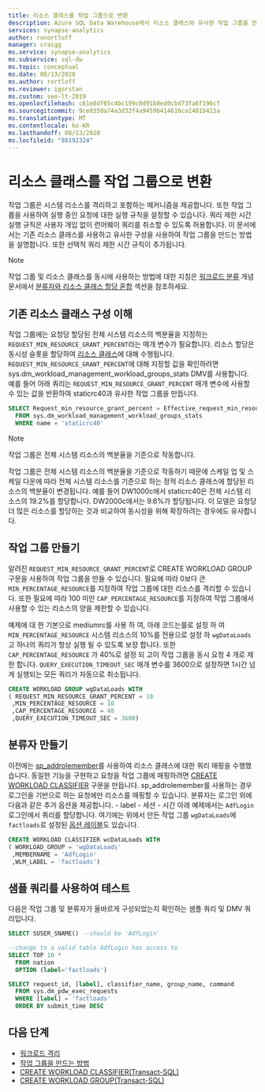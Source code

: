 ```yaml
---
title: 리소스 클래스를 작업 그룹으로 변환
description: Azure SQL Data Warehouse에서 리소스 클래스와 유사한 작업 그룹을 만드는 방법에 대해 알아봅니다.
services: synapse-analytics
author: ronortloff
manager: craigg
ms.service: synapse-analytics
ms.subservice: sql-dw
ms.topic: conceptual
ms.date: 08/13/2020
ms.author: rortloff
ms.reviewer: igorstan
ms.custom: seo-lt-2019
ms.openlocfilehash: c61e8df05c4bc199c0d91b8ed0cbd73fa6f196cf
ms.sourcegitcommit: 9ce0350a74a3d32f4a9459b414616ca1401b415a
ms.translationtype: MT
ms.contentlocale: ko-KR
ms.lasthandoff: 08/13/2020
ms.locfileid: "88192324"
---
```

# <a name="convert-resource-classes-to-workload-groups"></a>리소스 클래스를 작업 그룹으로 변환

작업 그룹은 시스템 리소스를 격리하고 포함하는 메커니즘을 제공합니다.  또한 작업 그룹을 사용하여 실행 중인 요청에 대한 실행 규칙을 설정할 수 있습니다.  쿼리 제한 시간 실행 규칙은 사용자 개입 없이 런어웨이 쿼리를 취소할 수 있도록 허용합니다.  이 문서에서는 기존 리소스 클래스를 사용하고 유사한 구성을 사용하여 작업 그룹을 만드는 방법을 설명합니다.  또한 선택적 쿼리 제한 시간 규칙이 추가됩니다.

> [!NOTE]
> 작업 그룹 및 리소스 클래스를 동시에 사용하는 방법에 대한 지침은 [워크로드 분류](sql-data-warehouse-workload-classification.md) 개념 문서에서 [분류자와 리소스 클래스 할당 혼합](sql-data-warehouse-workload-classification.md#mixing-resource-class-assignments-with-classifiers) 섹션을 참조하세요.

## <a name="understanding-the-existing-resource-class-configuration"></a>기존 리소스 클래스 구성 이해

작업 그룹에는 요청당 할당된 전체 시스템 리소스의 백분율을 지정하는 `REQUEST_MIN_RESOURCE_GRANT_PERCENT`라는 매개 변수가 필요합니다.  리소스 할당은 동시성 슬롯을 할당하여 [리소스 클래스](resource-classes-for-workload-management.md#what-are-resource-classes)에 대해 수행됩니다.  `REQUEST_MIN_RESOURCE_GRANT_PERCENT`에 대해 지정할 값을 확인하려면 sys.dm_workload_management_workload_groups_stats <link tbd> DMV를 사용합니다.  예를 들어 아래 쿼리는 `REQUEST_MIN_RESOURCE_GRANT_PERCENT` 매개 변수에 사용할 수 있는 값을 반환하여 staticrc40과 유사한 작업 그룹을 만듭니다.

```sql
SELECT Request_min_resource_grant_percent = Effective_request_min_resource_grant_percent
  FROM sys.dm_workload_management_workload_groups_stats
  WHERE name = 'staticrc40'
```

> [!NOTE]
> 작업 그룹은 전체 시스템 리소스의 백분율을 기준으로 작동합니다.  

작업 그룹은 전체 시스템 리소스의 백분율을 기준으로 작동하기 때문에 스케일 업 및 스케일 다운에 따라 전체 시스템 리소스를 기준으로 하는 정적 리소스 클래스에 할당된 리소스의 백분율이 변경됩니다.  예를 들어 DW1000c에서 staticrc40은 전체 시스템 리소스의 19.2%를 할당합니다.  DW2000c에서는 9.6%가 할당됩니다.  이 모델은 요청당 더 많은 리소스를 할당하는 것과 비교하여 동시성을 위해 확장하려는 경우에도 유사합니다.

## <a name="create-workload-group"></a>작업 그룹 만들기

알려진 `REQUEST_MIN_RESOURCE_GRANT_PERCENT`로 CREATE WORKLOAD GROUP <link> 구문을 사용하여 작업 그룹을 만들 수 있습니다.  필요에 따라 0보다 큰 `MIN_PERCENTAGE_RESOURCE`를 지정하여 작업 그룹에 대한 리소스를 격리할 수 있습니다.  또한 필요에 따라 100 미만 `CAP_PERCENTAGE_RESOURCE`를 지정하여 작업 그룹에서 사용할 수 있는 리소스의 양을 제한할 수 있습니다.  

예제에 대 한 기본으로 mediumrc를 사용 하 여, 아래 코드는를로 설정 하 여 `MIN_PERCENTAGE_RESOURCE` 시스템 리소스의 10%를 전용으로 설정 하 `wgDataLoads` 고 하나의 쿼리가 항상 실행 될 수 있도록 보장 합니다.  또한 `CAP_PERCENTAGE_RESOURCE` 가 40%로 설정 되 고이 작업 그룹을 동시 요청 4 개로 제한 합니다.  `QUERY_EXECUTION_TIMEOUT_SEC` 매개 변수를 3600으로 설정하면 1시간 넘게 실행되는 모든 쿼리가 자동으로 취소됩니다.

```sql
CREATE WORKLOAD GROUP wgDataLoads WITH  
( REQUEST_MIN_RESOURCE_GRANT_PERCENT = 10
 ,MIN_PERCENTAGE_RESOURCE = 10
 ,CAP_PERCENTAGE_RESOURCE = 40
 ,QUERY_EXECUTION_TIMEOUT_SEC = 3600)
```

## <a name="create-the-classifier"></a>분류자 만들기

이전에는 [sp_addrolemember](resource-classes-for-workload-management.md#change-a-users-resource-class)를 사용하여 리소스 클래스에 대한 쿼리 매핑을 수행했습니다.  동일한 기능을 구현하고 요청을 작업 그룹에 매핑하려면 [CREATE WORKLOAD CLASSIFIER](/sql/t-sql/statements/create-workload-classifier-transact-sql?toc=/azure/synapse-analytics/sql-data-warehouse/toc.json&bc=/azure/synapse-analytics/sql-data-warehouse/breadcrumb/toc.json&view=azure-sqldw-latest) 구문을 만듭니다.  sp_addrolemember를 사용하는 경우 로그인을 기반으로 하는 요청에만 리소스를 매핑할 수 있습니다.  분류자는 로그인 외에 다음과 같은 추가 옵션을 제공합니다.
    - label
    - 세션
    - 시간 아래 예제에서는 `AdfLogin` 로그인에서 쿼리를 할당합니다. 여기에는 위에서 만든 작업 그룹 `wgDataLoads`에 `factloads`로 설정된 [옵션 레이블](sql-data-warehouse-develop-label.md)도 있습니다.

```sql
CREATE WORKLOAD CLASSIFIER wcDataLoads WITH  
( WORKLOAD_GROUP = 'wgDataLoads'
 ,MEMBERNAME = 'AdfLogin'
 ,WLM_LABEL = 'factloads')
```

## <a name="test-with-a-sample-query"></a>샘플 쿼리를 사용하여 테스트

다음은 작업 그룹 및 분류자가 올바르게 구성되었는지 확인하는 샘플 쿼리 및 DMV 쿼리입니다.

```sql
SELECT SUSER_SNAME() --should be 'AdfLogin'

--change to a valid table AdfLogin has access to
SELECT TOP 10 *
  FROM nation
  OPTION (label='factloads')

SELECT request_id, [label], classifier_name, group_name, command
  FROM sys.dm_pdw_exec_requests
  WHERE [label] = 'factloads'
  ORDER BY submit_time DESC
```

## <a name="next-steps"></a>다음 단계

- [워크로드 격리](sql-data-warehouse-workload-isolation.md)
- [작업 그룹을 만드는 방법](quickstart-configure-workload-isolation-tsql.md)
- [CREATE WORKLOAD CLASSIFIER(Transact-SQL)](/sql/t-sql/statements/create-workload-classifier-transact-sql?&view=azure-sqldw-latest)
- [CREATE WORKLOAD GROUP(Transact-SQL)](/sql/t-sql/statements/create-workload-group-transact-sql?view=azure-sqldw-latest)
